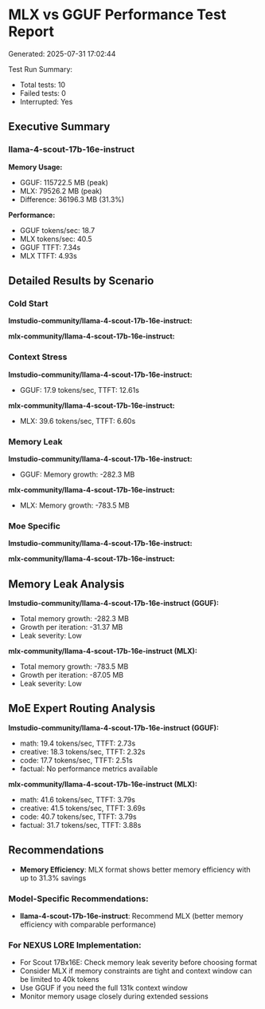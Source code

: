 # MLX vs GGUF Performance Test Report

Generated: 2025-07-31 17:02:44

Test Run Summary:
- Total tests: 10
- Failed tests: 0
- Interrupted: Yes

## Executive Summary


### llama-4-scout-17b-16e-instruct

**Memory Usage:**
- GGUF: 115722.5 MB (peak)
- MLX: 79526.2 MB (peak)
- Difference: 36196.3 MB (31.3%)

**Performance:**
- GGUF tokens/sec: 18.7
- MLX tokens/sec: 40.5
- GGUF TTFT: 7.34s
- MLX TTFT: 4.93s

## Detailed Results by Scenario


### Cold Start


**lmstudio-community/llama-4-scout-17b-16e-instruct:**

**mlx-community/llama-4-scout-17b-16e-instruct:**

### Context Stress


**lmstudio-community/llama-4-scout-17b-16e-instruct:**
- GGUF: 17.9 tokens/sec, TTFT: 12.61s

**mlx-community/llama-4-scout-17b-16e-instruct:**
- MLX: 39.6 tokens/sec, TTFT: 6.60s

### Memory Leak


**lmstudio-community/llama-4-scout-17b-16e-instruct:**
- GGUF: Memory growth: -282.3 MB

**mlx-community/llama-4-scout-17b-16e-instruct:**
- MLX: Memory growth: -783.5 MB

### Moe Specific


**lmstudio-community/llama-4-scout-17b-16e-instruct:**

**mlx-community/llama-4-scout-17b-16e-instruct:**

## Memory Leak Analysis


**lmstudio-community/llama-4-scout-17b-16e-instruct (GGUF):**
- Total memory growth: -282.3 MB
- Growth per iteration: -31.37 MB
- Leak severity: Low

**mlx-community/llama-4-scout-17b-16e-instruct (MLX):**
- Total memory growth: -783.5 MB
- Growth per iteration: -87.05 MB
- Leak severity: Low

## MoE Expert Routing Analysis


**lmstudio-community/llama-4-scout-17b-16e-instruct (GGUF):**
- math: 19.4 tokens/sec, TTFT: 2.73s
- creative: 18.3 tokens/sec, TTFT: 2.32s
- code: 17.7 tokens/sec, TTFT: 2.51s
- factual: No performance metrics available

**mlx-community/llama-4-scout-17b-16e-instruct (MLX):**
- math: 41.6 tokens/sec, TTFT: 3.79s
- creative: 41.5 tokens/sec, TTFT: 3.69s
- code: 40.7 tokens/sec, TTFT: 3.79s
- factual: 31.7 tokens/sec, TTFT: 3.88s

## Recommendations

- **Memory Efficiency**: MLX format shows better memory efficiency with up to 31.3% savings

### Model-Specific Recommendations:
- **llama-4-scout-17b-16e-instruct**: Recommend MLX (better memory efficiency with comparable performance)

### For NEXUS LORE Implementation:
- For Scout 17Bx16E: Check memory leak severity before choosing format
- Consider MLX if memory constraints are tight and context window can be limited to 40k tokens
- Use GGUF if you need the full 131k context window
- Monitor memory usage closely during extended sessions